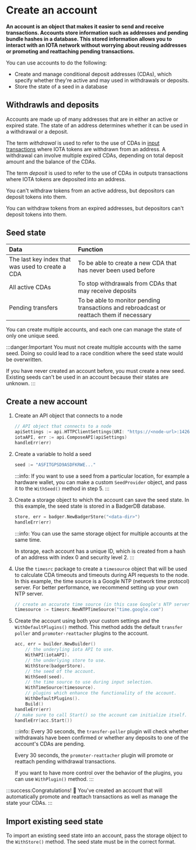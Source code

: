 # Create an account

**An account is an object that makes it easier to send and receive transactions. Accounts store information such as addresses and pending bundle hashes in a database. This stored information allows you to interact with an IOTA network without worrying about reusing addresses or promoting and reattaching pending transactions.**

You can use accounts to do the following:

* Create and manage conditional deposit addresses (CDAs), which specify whether they're active and may used in withdrawals or deposits.
* Store the state of a seed in a database

## Withdrawls and deposits

Accounts are made up of many addresses that are in either an active or expired state. The state of an address determines whether it can be used in a withdrawal or a deposit.

The term _withdrawal_ is used to refer to the use of CDAs in [input transactions](root://iota-basics/0.1/concepts/bundles-and-transactions.md) where IOTA tokens are withdrawn from an address. A withdrawal can involve multiple expired CDAs, depending on total deposit amount and the balance of the CDAs.

The term _deposit_ is used to refer to the use of CDAs in outputs transactions where IOTA tokens are deposited into an address.

You can't withdraw tokens from an active address, but depositors can deposit tokens into them.

You can withdraw tokens from an expired addresses, but depositors can't deposit tokens into them.

## Seed state

|**Data**| **Function**|
|:-----------------|:----------|
|The last key index that was used to create a CDA| To be able to create a new CDA that has never been used before|
|All active CDAs|To stop withdrawals from CDAs that may receive deposits|
|Pending transfers| To be able to monitor pending transactions and rebroadcast or reattach them if necessary|

You can create multiple accounts, and each one can manage the state of only one unique seed.

:::danger:Important
You must not create multiple accounts with the same seed. Doing so could lead to a race condition where the seed state would be overwritten.

If you have never created an account before, you must create a new seed. Existing seeds can't be used in an account because their states are unknown.
:::

## Create a new account

1. Create an API object that connects to a node
   
    ```go
    // API object that connects to a node
    apiSettings := api.HTTPClientSettings{URI: "https://<node-url>:14265"}
    iotaAPI, err := api.ComposeAPI(apiSettings)
    handleErr(err)
    ```

2. Create a variable to hold a seed

    ```go
    seed := "ASFITGPSD9ASDFKRWE..."
    ```

    :::info:
    If you want to use a seed from a particular location, for example a hardware wallet, you can make a custom `SeedProvider` object, and pass it to the `WithSeed()` method in step 5.
    :::

3. Create a storage object to which the account can save the seed state. In this example, the seed state is stored in a BadgerDB database.

    ```go
    store, err = badger.NewBadgerStore("<data-dir>")
    handleErr(err)
    ```

    :::info:
    You can use the same storage object for multiple accounts at the same time.
    
    In storage, each account has a unique ID, which is created from a hash of an address with index 0 and security level 2.
    :::

4. Use the `timesrc` package to create a `timesource` object that will be used to calculate CDA timeouts and timeouts during API requests to the node. In this example, the time source is a Google NTP (network time protocol) server. For better performance, we recommend setting up your own NTP server.

     ```go
    // create an accurate time source (in this case Google's NTP server).
    timesource := timesrc.NewNTPTimeSource("time.google.com")
    ```

5. Create the account using both your custom settings and the `WithDefaultPlugins()` method. This method adds the default `transfer poller` and `promoter-reattacher` plugins to the account.

    ```go
    acc, err = builder.NewBuilder()
        // the underyling iota API to use.
        WithAPI(iotaAPI).
        // the underlying store to use.
        WithStore(badgerStore).
        // the seed of the account.
        WithSeed(seed).
        // the time source to use during input selection.
        WithTimeSource(timesource).
        // plugins which enhance the functionality of the account.
        WithDefaultPlugins().
        Build()
    handleErr(err)
    // make sure to call Start() so the account can initialize itself.
    handleErr(acc.Start())
    ```

    :::info:
    Every 30 seconds, the `transfer-poller` plugin will check whether withdrawals have been confirmed or whether any deposits to one of the account's CDAs are pending.
    
    Every 30 seconds, the `promoter-reattacher` plugin will promote or reattach pending withdrawal transactions.
    
    If you want to have more control over the behavior of the plugins, you can use `WithPlugin()` method.
    :::

:::success:Congratulations! :tada:
You've created an account that will automatically promote and reattach transactions as well as manage the state your CDAs.
:::

## Import existing seed state

To import an existing seed state into an account, pass the storage object to the `WithStore()` method. The seed state must be in the correct format.